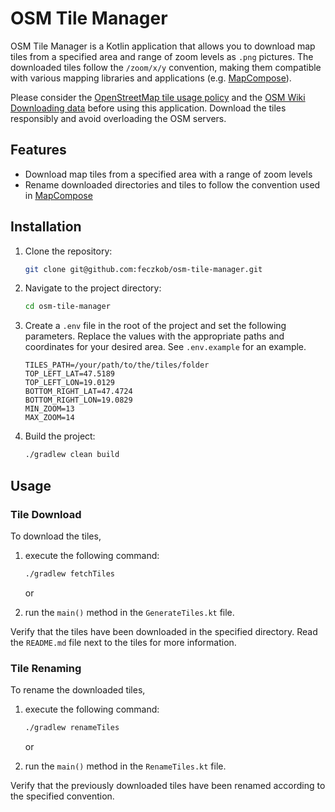 # OSM Tile Manager

OSM Tile Manager is a Kotlin application that allows you to download map tiles from a specified area and range of zoom levels as `.png` pictures. 
The downloaded tiles follow the `/zoom/x/y` convention, making them compatible with various mapping libraries and applications (e.g. [MapCompose](https://github.com/p-lr/MapCompose)).

Please consider the [OpenStreetMap tile usage policy](https://operations.osmfoundation.org/policies/tiles/) and the 
[OSM Wiki Downloading data](https://wiki.openstreetmap.org/wiki/Downloading_data) before using this application.
Download the tiles responsibly and avoid overloading the OSM servers.

## Features

- Download map tiles from a specified area with a range of zoom levels
- Rename downloaded directories and tiles to follow the convention used in [MapCompose](https://github.com/p-lr/MapCompose)

## Installation

1. Clone the repository:

    ```bash
    git clone git@github.com:feczkob/osm-tile-manager.git
    ```

2. Navigate to the project directory:

    ```bash
    cd osm-tile-manager
    ```

3. Create a `.env` file in the root of the project and set the following parameters. 
Replace the values with the appropriate paths and coordinates for your desired area. 
See `.env.example` for an example.

    ```plaintext
    TILES_PATH=/your/path/to/the/tiles/folder
    TOP_LEFT_LAT=47.5189
    TOP_LEFT_LON=19.0129
    BOTTOM_RIGHT_LAT=47.4724
    BOTTOM_RIGHT_LON=19.0829
    MIN_ZOOM=13
    MAX_ZOOM=14
    ```

4. Build the project:

    ```bash
    ./gradlew clean build
    ```
   
## Usage

### Tile Download

To download the tiles, 
1. execute the following command:

    ```bash
    ./gradlew fetchTiles
    ```

    or
2. run the `main()` method in the `GenerateTiles.kt` file.

Verify that the tiles have been downloaded in the specified directory.
Read the `README.md` file next to the tiles for more information.

### Tile Renaming

To rename the downloaded tiles, 
1. execute the following command:

    ```bash
    ./gradlew renameTiles
    ```

    or
2. run the `main()` method in the `RenameTiles.kt` file.

Verify that the previously downloaded tiles have been renamed according to the specified convention.


   